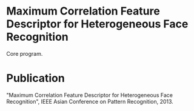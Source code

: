 # Maximum Correlation Feature Descriptor for Heterogeneous Face Recognition
Core program.

# Publication
"Maximum Correlation Feature Descriptor for Heterogeneous Face Recognition", IEEE Asian Conference on Pattern Recognition, 2013.

